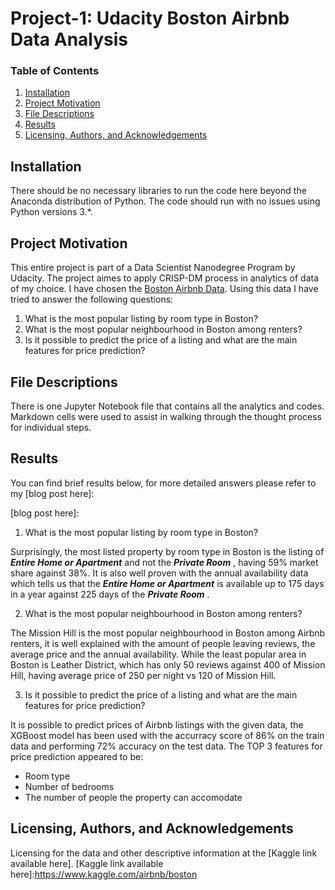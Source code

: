# Project-1: Udacity Boston Airbnb Data Analysis

### Table of Contents

1. [Installation](#installation)
2. [Project Motivation](#project-motivation)
3. [File Descriptions](#file-descriptions)
4. [Results](#results)
5. [Licensing, Authors, and Acknowledgements](#licensing-authors-and-acknowledgements)


## Installation 

There should be no necessary libraries to run the code here beyond the Anaconda distribution of Python. The code should run with no issues using Python versions 3.*.

## Project Motivation 

This entire project is part of a Data Scientist Nanodegree Program by Udacity. The project aimes to apply CRISP-DM process in analytics of data of my choice. I have chosen the [Boston Airbnb Data]. Using this data I have tried to answer the following questions:

1. What is the most popular listing by room type in Boston?
2. What is the most popular neighbourhood in Boston among renters?
2. Is it possible to predict the price of a listing and what are the main features for price prediction?

[Boston Airbnb Data]: https://www.kaggle.com/airbnb/boston 

## File Descriptions

There is one Jupyter Notebook file that contains all the analytics and codes. Markdown cells were used to assist in walking through the thought process for individual steps.

## Results

You can find brief results below, for more detailed answers please refer to my [blog post here]: 

[blog post here]: 

1. What is the most popular listing by room type in Boston?

Surprisingly, the most listed property by room type in Boston is the listing of ***Entire Home or Apartment*** and not the ***Private Room*** , having 59% market share against 38%. It is also well proven with the annual availability data which tells us that the ***Entire Home or Apartment*** is available up to 175 days in a year against 225 days of the ***Private Room*** . 

2. What is the most popular neighbourhood in Boston among renters?

The Mission Hill is the most popular neighbourhood in Boston among Airbnb renters, it is well explained with the amount of people leaving reviews, the average price and the annual availability. While the least popular area in Boston is Leather District, which has only 50 reviews against 400 of Mission Hill, having average price of 250 per night vs 120 of Mission Hill.

3. Is it possible to predict the price of a listing and what are the main features for price prediction?

It is possible to predict prices of Airbnb listings with the given data, the XGBoost model has been used with the accurracy score of 86% on the train data and performing 72% accuracy on the test data. 
The TOP 3 features for price prediction appeared to be: 
* Room type 
* Number of bedrooms
* The number of people the property can accomodate

## Licensing, Authors, and Acknowledgements

Licensing for the data and other descriptive information at the [Kaggle link available here]. 
[Kaggle link available here]:https://www.kaggle.com/airbnb/boston 
